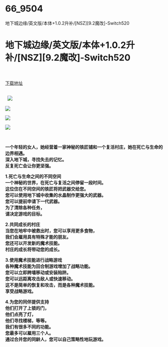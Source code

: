 # 66_9504
地下城边缘/英文版/本体+1.0.2升补/[NSZ][9.2魔改]-Switch520
# 地下城边缘/英文版/本体+1.0.2升补/[NSZ][9.2魔改]-Switch520
 <br/></br>
[下载地址](https://www.switch520.cc/article/9504 "下载地址")
<br/></br>

<p><strong>&nbsp; <img src="https://www.switch520.cc/muke_img/upload_art_editor_20210204-1_277e0c8d9e1fefd79c363e9637a29627.jpg"> </strong></p>
<p><strong><img src="https://www.switch520.cc/muke_img/upload_art_editor_20210204-1_d6c072e969a7a97f569b362ac333e8b8.jpg"></strong></p>
<p><strong><img src="https://www.switch520.cc/muke_img/upload_art_editor_20210204-1_9b6e15406569c16a97c310629114093f.jpg"></strong></p>
<p><strong><img src="https://www.switch520.cc/muke_img/upload_art_editor_20210204-1_742b47453961f20ebb17b1bcd39e8e58.jpg"></strong></p>
<p>&nbsp;</p>
<p><strong>一个年轻的女人，她经营着一家神秘的铁匠铺和一个复活村庄，她在死亡与生命的边界相遇。</strong><br>
<strong>深入地下城，寻找失去的记忆。</strong><br>
<strong>反复死亡会让你更坚强。</strong></p>
<p><strong>1.死亡与生命之间的不同空间</strong><br>
<strong>一个神秘的世界，在死亡与复活之间停留一段时间。</strong><br>
<strong>这位住在不同空间的铁匠将把武器交给您。</strong><br>
<strong>您可以使用地下城中收集的水晶制作更强大的武器。</strong><br>
<strong>您可以提前申请下一代武器。</strong><br>
<strong>为了清除各种任务，</strong><br>
<strong>请决定游戏的目标。</strong></p>
<p><strong>2.共同成长的村庄</strong><br>
<strong>当您在地牢中被救出时，您可以享用更多食物，</strong><br>
<strong>我们会雇用具有特殊才能的朋友。</strong><br>
<strong>您还可以开发新的魔术技能。</strong><br>
<strong>村庄的成长将带动您的成长。</strong></p>
<p><strong>3.使用魔术技能进行战略游戏</strong><br>
<strong>各种魔术技能为回合制游戏增加了战略功能。</strong><br>
<strong>您可以立即跨墙移动或安装陷阱。</strong><br>
<strong>您可以远距离攻击敌人或快速移动。</strong><br>
<strong>这不是简单的恢复和攻击，而是各种魔术技能。</strong><br>
<strong>享受战略游戏。</strong></p>
<p><strong>4.为您的同伴提供支持</strong><br>
<strong>他们打开了上锁的门，</strong><br>
<strong>他们点亮了灯，</strong><br>
<strong>他们寻找楼梯，等等。</strong><br>
<strong>我们有很多不同的功能。</strong><br>
<strong>您最多可以雇用三个人。</strong><br>
<strong>通过合并您的同龄人，您可以自己策略性地玩游戏。</strong></p>
<p><strong>&nbsp;</strong></p>
